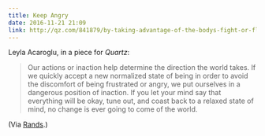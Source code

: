 ```yaml
---
title: Keep Angry
date: 2016-11-21 21:09
link: http://qz.com/841879/by-taking-advantage-of-the-bodys-fight-or-flight-response-we-can-enact-change-in-the-world/
---
```


Leyla Acaroglu, in a piece for _Quartz_: 

> Our actions or inaction help determine the direction the world takes. If we quickly accept a new normalized state of being in order to avoid the discomfort of being frustrated or angry, we put ourselves in a dangerous position of inaction. If you let your mind say that everything will be okay, tune out, and coast back to a relaxed state of mind, no change is ever going to come of the world.

(Via [Rands].)

[rands]: http://randsinrepose.com/links/2016/11/21/stay-angry/